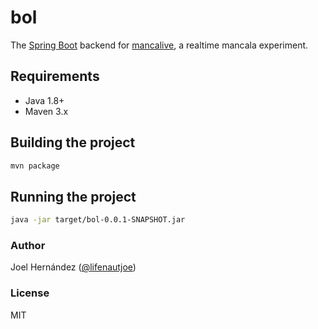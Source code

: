 # bol

The [Spring Boot](https://projects.spring.io/spring-boot/) backend for [mancalive](https://secure-cliffs-35079.herokuapp.com/auth), a realtime mancala experiment.

## Requirements

- Java 1.8+
- Maven 3.x

## Building the project
```bash
mvn package
```

## Running the project
```bash
java -jar target/bol-0.0.1-SNAPSHOT.jar
```

### Author

Joel Hernández ([@lifenautjoe](www.lifenautjoe.com))

### License

MIT